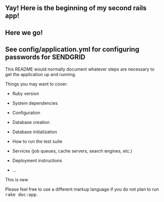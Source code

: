 ## Yay! Here is the beginning of my second rails app!

## Here we go!

## See config/application.yml for configuring passwords for SENDGRID

This README would normally document whatever steps are necessary to get the
application up and running.

Things you may want to cover:

* Ruby version

* System dependencies

* Configuration

* Database creation

* Database initialization

* How to run the test suite

* Services (job queues, cache servers, search engines, etc.)

* Deployment instructions

* ...

This is new 

Please feel free to use a different markup language if you do not plan to run
<tt>rake doc:app</tt>.
